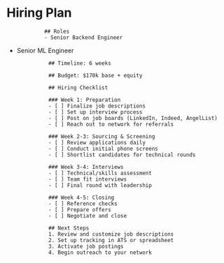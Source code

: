 # Hiring Plan

                ## Roles
                - Senior Backend Engineer
- Senior ML Engineer

                ## Timeline: 6 weeks

                ## Budget: $170k base + equity

                ## Hiring Checklist

                ### Week 1: Preparation
                - [ ] Finalize job descriptions
                - [ ] Set up interview process
                - [ ] Post on job boards (LinkedIn, Indeed, AngelList)
                - [ ] Reach out to network for referrals

                ### Week 2-3: Sourcing & Screening
                - [ ] Review applications daily
                - [ ] Conduct initial phone screens
                - [ ] Shortlist candidates for technical rounds

                ### Week 3-4: Interviews
                - [ ] Technical/skills assessment
                - [ ] Team fit interviews
                - [ ] Final round with leadership

                ### Week 4-5: Closing
                - [ ] Reference checks
                - [ ] Prepare offers
                - [ ] Negotiate and close

                ## Next Steps
                1. Review and customize job descriptions
                2. Set up tracking in ATS or spreadsheet
                3. Activate job postings
                4. Begin outreach to your network
            